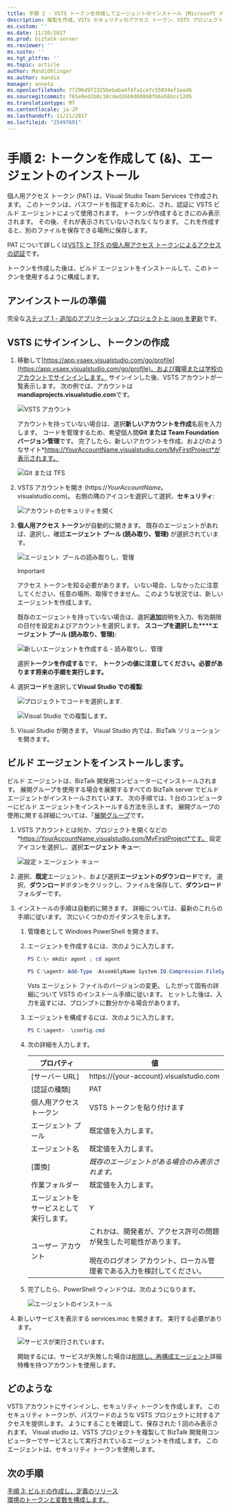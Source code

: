 ```yaml
---
title: 手順 2 - VSTS トークンを作成してエージェントのインストール |Microsoft ドキュメント
description: 複製を作成、VSTS セキュリティのアクセス トークン、VSTS プロジェクトを Visual Studio にし、BizTalk Server プロジェクトの展開を自動化するビルド エージェントをインストール
ms.custom: ''
ms.date: 11/20/2017
ms.prod: biztalk-server
ms.reviewer: ''
ms.suite: ''
ms.tgt_pltfrm: ''
ms.topic: article
author: MandiOhlinger
ms.author: mandia
manager: anneta
ms.openlocfilehash: 77296d9f2325bebaba4f4fa1ce7c55034ef1ead6
ms.sourcegitcommit: f65e8ed2b8c18cded26b9d60868fb6a56bcc1205
ms.translationtype: MT
ms.contentlocale: ja-JP
ms.lasthandoff: 11/21/2017
ms.locfileid: "25497691"
---
```

# <a name="step-2-create-the-token--install-the-agent"></a>手順 2: トークンを作成して (&)、エージェントのインストール

個人用アクセス トークン (PAT) は、Visual Studio Team Services で作成されます。 このトークンは、パスワードを指定するために、され、認証に VSTS ビルド エージェントによって使用されます。 トークンが作成するときにのみ表示されます。 その後、それが表示されていないされなくなります。 これを作成すると、別のファイルを保存できる場所に保存します。 

PAT について詳しくは[VSTS と TFS の個人用アクセス トークンによるアクセスの認証](https://docs.microsoft.com/vsts/accounts/use-personal-access-tokens-to-authenticate)です。 

トークンを作成した後は、ビルド エージェントをインストールして、このトークンを使用するように構成します。 

## <a name="before-you-begin"></a>アンインストールの準備
完全な[ステップ 1 - 追加のアプリケーション プロジェクトと json を更新](feature-pack-add-application-project.md)です。

## <a name="sign-into-vsts-and-create-the-token"></a>VSTS にサインインし、トークンの作成
1. 移動して[https://app.vsaex.visualstudio.com/go/profile](https://app.vsaex.visualstudio.com/go/profile)、および職場または学校のアカウントでサインインします。 サインインした後、VSTS アカウントが一覧表示します。 次の例では、アカウントは**mandiaprojects.visualstudio.com**です。  

    ![VSTS アカウント](../core/media/team-services-accounts.png)

    アカウントを持っていない場合は、選択**新しいアカウントを作成**名前を入力します。 コードを管理するため、希望個人間**Git または Team Foundation バージョン管理**です。 完了したら、新しいアカウントを作成、およびのようなサイト*https://YourAccountName.visualstudio.com/MyFirstProject*が表示されます。  

    ![Git または TFS](../core/media/git-or-team-foundation.png)

2. VSTS アカウントを開き (https://*YourAccountName*。 visualstudio.com)。 右側の隅のアイコンを選択して選択、**セキュリティ**: 

    ![アカウントのセキュリティを開く](../core/media/vsts-account-security.png)

3. **個人用アクセス トークン**が自動的に開きます。 既存のエージェントがあれば、選択し、確認**エージェント プール (読み取り、管理)** が選択されています。

    ![エージェント プールの読み取りし、管理](../core/media/agent-pools-read-manage.png)

    > [!IMPORTANT]
    > アクセス トークンを知る必要があります。 いない場合、しなかったに注意してください、任意の場所、取得できません。 このような状況では、新しいエージェントを作成します。 

    既存のエージェントを持っていない場合は、選択**追加**説明を入力、有効期限の日付を設定およびアカウントを選択します。 **スコープを選択した****エージェント プール (読み取り、管理)**: 

    ![新しいエージェントを作成する - 読み取りし、管理](../core/media/vsts-new-build-agent.png)

    選択**トークンを作成する**です。 **トークンの値に注意してください。必要があります将来の手順を実行します。**

4. 選択**コード**を選択して**Visual Studio での複製**:  

    ![プロジェクトでコードを選択します.](../core/media/vsts-project-code.png)  

    ![Visual Studio での複製します。](../core/media/vsts-clone-in-visual-studio.png)

5. Visual Studio が開きます。 Visual Studio 内では、BizTalk ソリューションを開きます。 

## <a name="install-the-build-agent"></a>ビルド エージェントをインストールします。

ビルド エージェントは、BizTalk 開発用コンピューターにインストールされます。 展開グループを使用する場合を展開するすべての BizTalk server でビルド エージェントがインストールされています。 次の手順では、1 台のコンピューターにビルド エージェントをインストールする方法を示します。 展開グループの使用に関する詳細については、「[展開グループ](https://docs.microsoft.com/vsts/build-release/concepts/definitions/release/deployment-groups/index)です。

1. VSTS アカウントとは何か、プロジェクトを開くなどの*https://YourAccountName.visualstudio.com/MyFirstProject*です。 設定アイコンを選択し、選択**エージェント キュー**:  

    ![設定 > エージェント キュー](../core/media/vsts-settings-agent-queues.png)

2. 選択、**既定**エージェント、および選択**エージェントのダウンロード**です。 選択、**ダウンロード**ボタンをクリックし、ファイルを保存して、**ダウンロード**フォルダーです。

3. インストールの手順は自動的に開きます。 詳細については、最新のこれらの手順に従います。 次にいくつかのガイダンスを示します。 

    1. 管理者として Windows PowerShell を開きます。

    2. エージェントを作成するには、次のように入力します。 

        ```powershell
        PS C:\> mkdir agent ; cd agent  

        PS C:\agent> Add-Type -AssemblyName System.IO.Compression.FileSystem ; [System.IO.Compression.ZipFile]::ExtractToDirectory("$HOME\Downloads\vsts-agent-win7-x64-2.124.0.zip", "$PWD")
        ```
    
        Vsts エージェント ファイルのバージョンの変更。 したがって固有の詳細について VSTS のインストール手順に従います。 ヒットした後は、入力を返すには、プロンプトに数分かかる場合があります。 

    3. エージェントを構成するには、次のように入力します。 

        ```powershell
        PS C:\agent> .\config.cmd
        ```

    4. 次の詳細を入力します。  
        
        | プロパティ | 値 |
        | --- | --- |
        | [サーバー URL]| https://{your-account}.visualstudio.com |
        | [認証の種類] | PAT |
        | 個人用アクセス トークン | VSTS トークンを貼り付けます |
        | エージェント プール | 既定値を入力します。 |
        | エージェント名 | 既定値を入力します。 |
        | [置換] | *既存のエージェントがある場合のみ表示されます。* |
        | 作業フォルダー | 既定値を入力します。 |
        | エージェントをサービスとして実行します。 | Y |
        | ユーザー アカウント | これかは、開発者が、アクセス許可の問題が発生した可能性があります。 <br/><br/>現在のログオン アカウント、ローカル管理者である入力を検討してください。 |

    5. 完了したら、PowerShell ウィンドウは、次のようになります。  
    
        ![エージェントのインストール](../core/media/vsts-agent-powershell-install.png)

4. 新しいサービスを表示する services.msc を開きます。 実行する必要があります。  

    ![サービスが実行されています。](../core/media/vsts-service.png)

    開始するには、サービスが失敗した場合は[削除し、再構成エージェント](https://docs.microsoft.com/vsts/build-release/actions/agents/v2-windows)詳細特権を持つアカウントを使用します。


## <a name="what-you-did"></a>どのような

VSTS アカウントにサインインし、セキュリティ トークンを作成します。 このセキュリティ トークンが、パスワードのような VSTS プロジェクトに対するアクセスを提供します。 ようにすることを確認して、保存された 1 回のみ表示されます。 Visual studio は、VSTS プロジェクトを複製して BizTalk 開発用コンピューターでサービスとして実行されているエージェントを作成します。 このエージェントは、セキュリティ トークンを使用します。 

## <a name="next-steps"></a>次の手順
[手順 3: ビルドの作成し、定義のリリース](feature-pack-add-build-release-definitions.md)  
[環境のトークンと変数を構成します。](configure-environmental-tokens-and-variables-for-automatic-deployment.md)